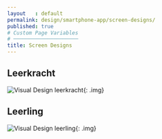 ```yaml
---
layout   : default
permalink: design/smartphone-app/screen-designs/
published: true
# Custom Page Variables
# ─────────────────────
title: Screen Designs
---
```

## Leerkracht

![Visual Design leerkracht](https://i.imgur.com/VsECvvS.jpg){: .img}

## Leerling

![Visual Design leerling](https://i.imgur.com/w6v413w.jpg){: .img}